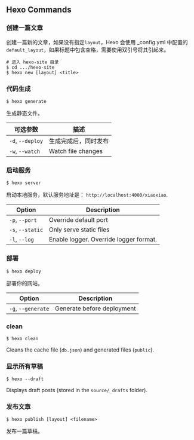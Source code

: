 ## Hexo Commands

### 创建一篇文章

创建一篇新的文章，如果没有指定`layout`，Hexo 会使用 _config.yml 中配置的`default_layout`，如果标题中包含空格，需要使用双引号将其引起来。

```
# 进入 hexo-site 目录
$ cd .../hexo-site
$ hexo new [layout] <title>
```

### 代码生成

```
$ hexo generate
```

生成静态文件。

| 可选参数             | 描述                 |
| ---------------- | ------------------ |
| `-d`, `--deploy` | 生成完成后，同时发布         |
| `-w`, `--watch`  | Watch file changes |

### 启动服务

```
$ hexo server
```

启动本地服务，默认服务地址是： `http://localhost:4000/xiaoxiao`.

| Option           | Description                            |
| ---------------- | -------------------------------------- |
| `-p`, `--port`   | Override default port                  |
| `-s`, `--static` | Only serve static files                |
| `-l`, `--log`    | Enable logger. Override logger format. |

### 部署

```
$ hexo deploy
```

部署你的网站。

| Option             | Description                |
| ------------------ | -------------------------- |
| `-g`, `--generate` | Generate before deployment |

### clean

```
$ hexo clean
```

Cleans the cache file (`db.json`) and generated files (`public`).

### 显示所有草稿

```
$ hexo --draft
```

Displays draft posts (stored in the `source/_drafts` folder).

### 发布文章

```
$ hexo publish [layout] <filename>
```

发布一篇草稿。
